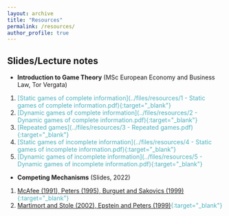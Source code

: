 ```yaml
---
layout: archive
title: "Resources"
permalink: /resources/
author_profile: true
---
```


## Slides/Lecture notes

* **Introduction to Game Theory** (MSc European Economy and Business Law, Tor Vergata)
1. <span style="color:#4CB1BD;">[Static games of complete information](../files/resources/1 - Static games of complete information.pdf){:target="_blank"}
2. <span style="color:#4CB1BD;">[Dynamic games of complete information](../files/resources/2 - Dynamic games of complete information.pdf){:target="_blank"}
3. <span style="color:#4CB1BD;">[Repeated games](../files/resources/3 - Repeated games.pdf){:target="_blank"}
4. <span style="color:#4CB1BD;">[Static games of incomplete information](../files/resources/4 - Static games of incomplete information.pdf){:target="_blank"}
5. <span style="color:#4CB1BD;">[Dynamic games of incomplete information](../files/resources/5 - Dynamic games of incomplete information.pdf){:target="_blank"}

<!-- * **Introduction to Auction Theory** <br> 
Standard auctions, optimal selling mechanisms -->

* **Competing Mechanisms** (Slides, 2022)
1. <span style="color:#4CB1BD;">[McAfee (1991), Peters (1995), Burguet and Sakovics (1999)](../files/resources/Lecture_1___Competing_Auctions.pdf){:target="_blank"}
2. <span style="color:#4CB1BD;">[Martimort and Stole (2002), Epstein and Peters (1999)](../files/resources/Lecture_2___Competing_Mechanisms__Revelation_Principle_and_Extensions.pdf){:target="_blank"}

